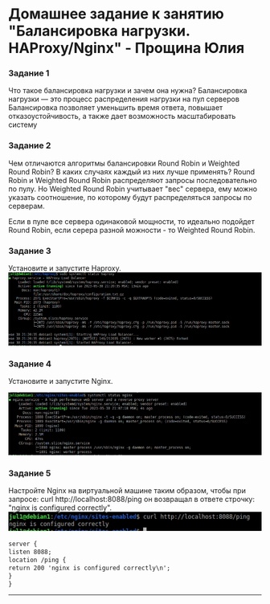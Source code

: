 # Домашнее задание к занятию "Балансировка нагрузки. HAProxy/Nginx" - Прощина Юлия

### Задание 1
Что такое балансировка нагрузки и зачем она нужна?
Балансировка нагрузки — это процесс распределения нагрузки на пул серверов
Балансировка позволяет уменьшить время ответа, повышает отказоустойчивость, а также дает возможность масштабировать систему

### Задание 2
Чем отличаются алгоритмы балансировки Round Robin и Weighted Round Robin? В каких случаях каждый из них лучше применять?
Round Robin и Weighted Round Robin распределяют запросы последовательно по пулу. Но Weighted Round Robin учитывает "вес" сервера, ему можно указать соотношение, по которому будут распределяться запросы  по серверам.

Если в пуле все сервера одинаковой мощности, то идеально подойдет Round Robin, если серера разной можности - то Weighted Round Robin.

### Задание 3
Установите и запустите Haproxy.
![мастер](https://github.com/JulianP-P/sys-homework/blob/haproxy/img/img1.png)

### Задание 4
Установите и запустите Nginx.

![nginx](https://github.com/JulianP-P/sys-homework/blob/haproxy/img/img3.png)

### Задание 5
Настройте Nginx на виртуальной машине таким образом, чтобы при запросе:
curl http://localhost:8088/ping
он возвращал в ответе строчку:
"nginx is configured correctly".
![nginxping](https://github.com/JulianP-P/sys-homework/blob/haproxy/img/img2.png)


```
server {
listen 8088;
location /ping {
return 200 'nginx is configured correctly\n';
}
}
```


---

